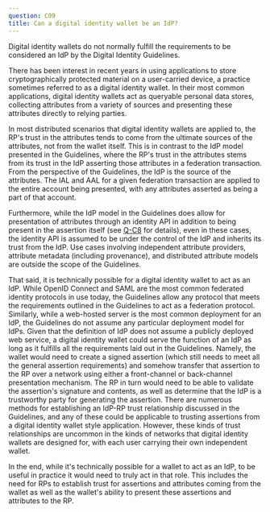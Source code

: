 ```yaml
---
question: C09
title: Can a digital identity wallet be an IdP?
---
```


Digital identity wallets do not normally fulfill the requirements to be considered an IdP by the Digital Identity Guidelines.

There has been interest in recent years in using applications to store cryptographically protected material on a user-carried device, a practice sometimes referred to as a digital identity wallet.  In their most common applications, digital identity wallets act as queryable personal data stores, collecting attributes from a variety of sources and presenting these attributes directly to relying parties.

In most distributed scenarios that digital identity wallets are applied to, the RP's trust in the attributes tends to come from the ultimate sources of the attributes, not from the wallet itself. This is in contrast to the IdP model presented in the Guidelines, where the RP's trust in the attributes stems from its trust in the IdP asserting those attributes in a federation transaction. From the perspective of the Guidelines, the IdP is the source of the attributes. The IAL and AAL for a given federation transaction are applied to the entire account being presented, with any attributes asserted as being a part of that account.

Furthermore, while the IdP model in the Guidelines does allow for presentation of attributes through an identity API in addition to being present in the assertion itself (see [Q-C8](#q-c8) for details), even in these cases, the identity API is assumed to be under the control of the IdP and inherits its trust from the IdP. Use cases involving independent attribute providers, attribute metadata (including provenance), and distributed attribute models are outside the scope of the Guidelines.

That said, it is technically possible for a digital identity wallet to act as an IdP. While OpenID Connect and SAML are the most common federated identity protocols in use today, the Guidelines allow any protocol that meets the requirements outlined in the Guidelines to act as a federation protocol. Similarly, while a web-hosted server is the most common deployment for an IdP, the Guidelines do not assume any particular deployment model for IdPs. Given that the definition of IdP does not assume a publicly deployed web service, a digital identity wallet could serve the function of an IdP as long as it fulfills all the requirements laid out in the Guidelines. Namely, the wallet would need to create a signed assertion (which still needs to meet all the general assertion requirements) and somehow transfer that assertion to the RP over a network using either a front-channel or back-channel presentation mechanism. The RP in turn would need to be able to validate the assertion's signature and contents, as well as determine that the IdP is a trustworthy party for generating the assertion. There are numerous methods for establishing an IdP-RP trust relationship discussed in the Guidelines, and any of these could be applicable to trusting assertions from a digital identity wallet style application. However, these kinds of trust relationships are uncommon in the kinds of networks that digital identity wallets are designed for, with each user carrying their own independent wallet.

In the end, while it's technically possible for a wallet to act as an IdP, to be useful in practice it would need to truly act in that role. This includes the need for RPs to establish trust for assertions and attributes coming from the wallet as well as the wallet's ability to present these assertions and attributes to the RP.
